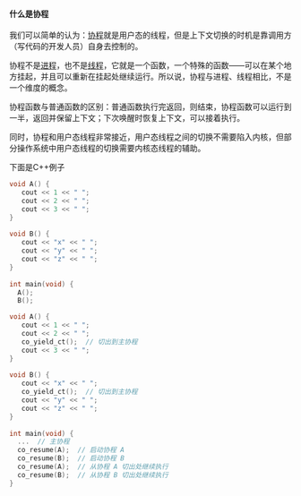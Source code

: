 #### **什么是协程**

我们可以简单的认为：[协程](https://so.csdn.net/so/search?q=%E5%8D%8F%E7%A8%8B&spm=1001.2101.3001.7020)就是用户态的线程，但是上下文切换的时机是靠调用方（写代码的开发人员）自身去控制的。

协程不是[进程](https://zhida.zhihu.com/search?content_id=187417878&content_type=Article&match_order=1&q=%E8%BF%9B%E7%A8%8B&zhida_source=entity)，也不是[线程](https://zhida.zhihu.com/search?content_id=187417878&content_type=Article&match_order=1&q=%E7%BA%BF%E7%A8%8B&zhida_source=entity)，它就是一个函数，一个特殊的函数——可以在某个地方挂起，并且可以重新在挂起处继续运行。所以说，协程与进程、线程相比，不是一个维度的概念。

协程函数与普通函数的区别：普通函数执行完返回，则结束，协程函数可以运行到一半，返回并保留上下文；下次唤醒时恢复上下文，可以接着执行。

同时，协程和用户态线程非常接近，用户态线程之间的切换不需要陷入内核，但部分操作系统中用户态线程的切换需要内核态线程的辅助。

下面是C++例子

``` C++
void A() {
   cout << 1 << " ";
   cout << 2 << " ";
   cout << 3 << " ";
}
 
void B() {
   cout << "x" << " ";
   cout << "y" << " ";
   cout << "z" << " ";
}
 
int main(void) {
  A();
  B();
```

``` C++
void A() {
   cout << 1 << " ";
   cout << 2 << " ";
   co_yield_ct();  // 切出到主协程
   cout << 3 << " ";
}
 
void B() {
   cout << "x" << " ";
   co_yield_ct();  // 切出到主协程
   cout << "y" << " ";
   cout << "z" << " ";
}
 
int main(void) {
  ...  // 主协程
  co_resume(A);  // 启动协程 A
  co_resume(B);  // 启动协程 B
  co_resume(A);  // 从协程 A 切出处继续执行
  co_resume(B);  // 从协程 B 切出处继续执行
}
```